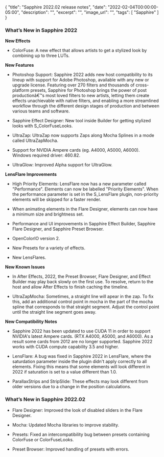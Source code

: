 {
  "title": "Sapphire 2022.02 release notes",
  "date": "2022-02-04T00:00:00-05:00",
  "description": "",
  "excerpt": "",
  "image_url": "",
  "tags": [
    "Sapphire"
  ]
}


### What’s New in Sapphire 2022

**New Effects**

* ColorFuse: A new effect that allows artists to get a stylized look by combining up to three LUTs.

**New Features**

* Photoshop Support: Sapphire 2022 adds new host compatibility to its lineup with support for Adobe Photoshop, available with any new or upgrade license. Featuring over 270 filters and thousands of cross-platform presets, Sapphire for Photoshop brings the power of post productionâ€™s most loved filters to new artists, letting them create effects unachievable with native filters, and enabling a more streamlined workflow through the different design stages of production and between various teams and software.

* Sapphire Effect Designer: New tool inside Builder for getting stylized looks with S_ColorFuseLooks.

* UltraZap: UltraZap now supports Zaps along Mocha Splines in a mode called UltraZapMocha.

* Support for NVIDIA Ampere cards (eg. A4000, A5000, A6000).
  Windows required driver: 460.82.

* UltraGlow: Improved Alpha support for UltraGlow.

**LensFlare Improvements**

* High Priority Elements: LensFlare now has a new parameter called "Performance". Elements can now be labelled "Priority Elements". When the performance parameter is set in the S_LensFlare plugin, non-priority elements will be skipped for a faster render.

* When animating elements in the Flare Designer, elements can now have a minimum size and brightness set.

* Performance and UI improvements in Sapphire Effect Builder, Sapphire Flare Designer, and Sapphire Preset Browser.

* OpenColorIO version 2.

* New Presets for a variety of effects.

* New LensFlares.

**New Known Issues**

* In After Effects, 2022, the Preset Browser, Flare Designer, and Effect Builder may play back slowly on the first use. To resolve, return to the host and allow After Effects to finish caching the timeline.

* UltraZapMocha: Sometimes, a straight line will apear in the zap. To fix this, add an additional control point in mocha in the part of the mocha spline that corresponds to that straight segment. Adjust the control point until the straight line segment goes away.

**New Compatibility Notes**

* Sapphire 2022 has been updated to use CUDA 11 in order to support NVIDIA's latest Ampere cards. (RTX A4000, A5000, and A6000). As a result some cards from 2012 are no longer supported. Sapphire 2022 works with CUDA compute capability 3.5 and higher.

* LensFlare: A bug was fixed in Sapphire 2022 in LensFlare, where the saturdation parameter inside the plugin didn't apply correctly to all elements. Fixing this means that some elements will look different in 2022 if saturation is set to a value different than 1.0.

* ParallaxStrips and StripSlide: These effects may look different from older versions due to a change in the position calculations.

### What’s New in Sapphire 2022.02

* Flare Designer: Improved the look of disabled sliders in the Flare Designer.

* Mocha: Updated Mocha libraries to improve stability.

* Presets: Fixed an intercompatibility bug between presets containing ColorFuse or ColorFuseLooks.

* Preset Browser: Improved handling of presets with errors.

